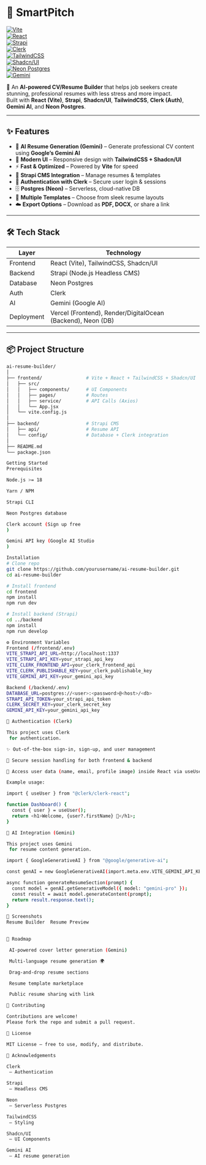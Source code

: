 # 📝 SmartPitch 

[![Vite](https://img.shields.io/badge/vite-%23646CFF.svg?style=for-the-badge&logo=vite&logoColor=white)](https://vitejs.dev/)  
[![React](https://img.shields.io/badge/react-%2361DAFB.svg?style=for-the-badge&logo=react&logoColor=black)](https://react.dev/)  
[![Strapi](https://img.shields.io/badge/strapi-%232E7EEA.svg?style=for-the-badge&logo=strapi&logoColor=white)](https://strapi.io/)  
[![Clerk](https://img.shields.io/badge/auth-Clerk-blueviolet?style=for-the-badge&logo=clerk)](https://clerk.com/)  
[![TailwindCSS](https://img.shields.io/badge/tailwindcss-%2338B2AC.svg?style=for-the-badge&logo=tailwind-css&logoColor=white)](https://tailwindcss.com/)  
[![Shadcn/UI](https://img.shields.io/badge/shadcn/ui-black?style=for-the-badge)](https://ui.shadcn.com/)  
[![Neon Postgres](https://img.shields.io/badge/postgres-neon-0088CC?style=for-the-badge&logo=postgresql&logoColor=white)](https://neon.tech/)  
[![Gemini](https://img.shields.io/badge/AI-Gemini-4285F4?style=for-the-badge&logo=google&logoColor=white)](https://deepmind.google/technologies/gemini/)  

🚀 An **AI-powered CV/Resume Builder** that helps job seekers create stunning, professional resumes with less stress and more impact.  
Built with **React (Vite)**, **Strapi**, **Shadcn/UI**, **TailwindCSS**, **Clerk (Auth)**, **Gemini AI**, and **Neon Postgres**.  

---

## ✨ Features  

- 🤖 **AI Resume Generation (Gemini)** – Generate professional CV content using **Google’s Gemini AI**  
- 🎨 **Modern UI** – Responsive design with **TailwindCSS + Shadcn/UI**  
- ⚡ **Fast & Optimized** – Powered by **Vite** for speed  
- 📂 **Strapi CMS Integration** – Manage resumes & templates  
- 🔐 **Authentication with Clerk** – Secure user login & sessions  
- 🗄 **Postgres (Neon)** – Serverless, cloud-native DB  
- 📑 **Multiple Templates** – Choose from sleek resume layouts  
- ☁️ **Export Options** – Download as **PDF, DOCX**, or share a link  

---

## 🛠 Tech Stack  

| Layer        | Technology |
|--------------|------------|
| Frontend     | React (Vite), TailwindCSS, Shadcn/UI |
| Backend      | Strapi (Node.js Headless CMS) |
| Database     | Neon Postgres |
| Auth         | Clerk |
| AI           | Gemini (Google AI) |
| Deployment   | Vercel (Frontend), Render/DigitalOcean (Backend), Neon (DB) |

---

## 📦 Project Structure  

```bash
ai-resume-builder/
│
├── frontend/                # Vite + React + TailwindCSS + Shadcn/UI
│   ├── src/
│   │   ├── components/      # UI Components
│   │   ├── pages/           # Routes
│   │   ├── service/         # API Calls (Axios)
│   │   └── App.jsx
│   └── vite.config.js
│
├── backend/                 # Strapi CMS
│   ├── api/                 # Resume API
│   └── config/              # Database + Clerk integration
│
├── README.md
└── package.json

Getting Started
Prerequisites

Node.js >= 18

Yarn / NPM

Strapi CLI

Neon Postgres database

Clerk account (Sign up free
)

Gemini API key (Google AI Studio
)

Installation
# Clone repo
git clone https://github.com/yourusername/ai-resume-builder.git
cd ai-resume-builder

# Install frontend
cd frontend
npm install
npm run dev

# Install backend (Strapi)
cd ../backend
npm install
npm run develop

⚙️ Environment Variables
Frontend (/frontend/.env)
VITE_STRAPI_API_URL=http://localhost:1337
VITE_STRAPI_API_KEY=your_strapi_api_key
VITE_CLERK_FRONTEND_API=your_clerk_frontend_api
VITE_CLERK_PUBLISHABLE_KEY=your_clerk_publishable_key
VITE_GEMINI_API_KEY=your_gemini_api_key

Backend (/backend/.env)
DATABASE_URL=postgres://<user>:<password>@<host>/<db>
STRAPI_API_TOKEN=your_strapi_api_token
CLERK_SECRET_KEY=your_clerk_secret_key
GEMINI_API_KEY=your_gemini_api_key

🔐 Authentication (Clerk)

This project uses Clerk
 for authentication.

✨ Out-of-the-box sign-in, sign-up, and user management

🔐 Secure session handling for both frontend & backend

👤 Access user data (name, email, profile image) inside React via useUser()

Example usage:

import { useUser } from "@clerk/clerk-react";

function Dashboard() {
  const { user } = useUser();
  return <h1>Welcome, {user?.firstName} 👋</h1>;
}

🤖 AI Integration (Gemini)

This project uses Gemini
 for resume content generation.

import { GoogleGenerativeAI } from "@google/generative-ai";

const genAI = new GoogleGenerativeAI(import.meta.env.VITE_GEMINI_API_KEY);

async function generateResumeSection(prompt) {
  const model = genAI.getGenerativeModel({ model: "gemini-pro" });
  const result = await model.generateContent(prompt);
  return result.response.text();
}

📸 Screenshots
Resume Builder	Resume Preview

	
📌 Roadmap

 AI-powered cover letter generation (Gemini)

 Multi-language resume generation 🌍

 Drag-and-drop resume sections

 Resume template marketplace

 Public resume sharing with link

🤝 Contributing

Contributions are welcome!
Please fork the repo and submit a pull request.

📜 License

MIT License – free to use, modify, and distribute.

🌟 Acknowledgements

Clerk
 – Authentication

Strapi
 – Headless CMS

Neon
 – Serverless Postgres

TailwindCSS
 – Styling

Shadcn/UI
 – UI Components

Gemini AI
 – AI resume generation
